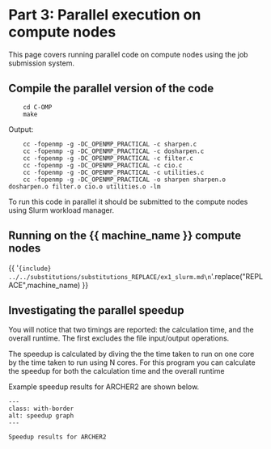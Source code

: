 # Part 3: Parallel execution on compute nodes

This page covers running parallel code on compute nodes using the job submission system.


## Compile the parallel version of the code

```
    cd C-OMP
    make
```
Output:
```
    cc -fopenmp -g -DC_OPENMP_PRACTICAL -c sharpen.c
    cc -fopenmp -g -DC_OPENMP_PRACTICAL -c dosharpen.c
    cc -fopenmp -g -DC_OPENMP_PRACTICAL -c filter.c
    cc -fopenmp -g -DC_OPENMP_PRACTICAL -c cio.c
    cc -fopenmp -g -DC_OPENMP_PRACTICAL -c utilities.c
    cc -fopenmp -g -DC_OPENMP_PRACTICAL -o sharpen sharpen.o dosharpen.o filter.o cio.o utilities.o -lm
```

To run this code in parallel it should be submitted to the compute nodes using Slurm workload manager.

## Running on the {{ machine_name }} compute nodes

{{  '```{include} ../../substitutions/substitutions_REPLACE/ex1_slurm.md\n```'.replace("REPLACE",machine_name) }}


## Investigating the parallel speedup

You will notice that two timings are reported: the calculation time, and the overall runtime. The first excludes the file input/output operations.

The speedup is calculated by diving the the time taken to run on one core by the time taken to run using N cores. For this program you can calculate the speedup for both the calculation time and the overall runtime

Example speedup results for ARCHER2 are shown below.

```{figure} ./images/sharpen_speedup.svg
---
class: with-border
alt: speedup graph
---

Speedup results for ARCHER2
```
